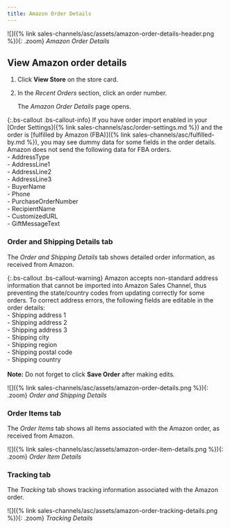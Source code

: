 ```yaml
---
title: Amazon Order Details
---
```


![]({% link sales-channels/asc/assets/amazon-order-details-header.png %}){: .zoom}
_Amazon Order Details_

## View Amazon order details

1. Click **View Store** on the store card.

1. In the _Recent Orders_ section, click an order number.

    The _Amazon Order Details_ page opens.

{:.bs-callout .bs-callout-info}
If you have order import enabled in your [Order Settings]({% link sales-channels/asc/order-settings.md %}) and the order is [fulfilled by Amazon (FBA)]({% link sales-channels/asc/fulfilled-by.md %}), you may see dummy data for some fields in the order details. Amazon does not send the following data for FBA orders.<br/>- AddressType<br/>- AddressLine1<br/>- AddressLine2<br/>- AddressLine3<br/>- BuyerName<br/>- Phone<br/>- PurchaseOrderNumber<br/>- RecipientName<br/>- CustomizedURL<br/>- GiftMessageText

### Order and Shipping Details tab

The _Order and Shipping Details_ tab shows detailed order information, as received from Amazon.

{:.bs-callout .bs-callout-warning}
Amazon accepts non-standard address information that cannot be imported into Amazon Sales Channel, thus preventing the state/country codes from updating correctly for some orders. To correct address errors, the following fields are editable in the order details:<br/>- Shipping address 1<br/>- Shipping address 2<br/>- Shipping address 3<br/>- Shipping city<br/>- Shipping region<br/>- Shipping postal code<br/>- Shipping country<br/><br/>**Note:** Do not forget to click **Save Order** after making edits.

![]({% link sales-channels/asc/assets/amazon-order-details.png %}){: .zoom}
_Order and Shipping Details_

### Order Items tab

The _Order Items_ tab shows all items associated with the Amazon order, as received from Amazon.

![]({% link sales-channels/asc/assets/amazon-order-item-details.png %}){: .zoom}
_Order Item Details_

### Tracking tab

The _Tracking_ tab shows tracking information associated with the Amazon order.

![]({% link sales-channels/asc/assets/amazon-order-tracking-details.png %}){: .zoom}
_Tracking Details_
